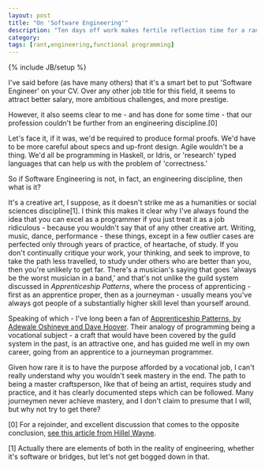 ```yaml
---
layout: post
title: "On 'Software Engineering'"
description: "Ten days off work makes fertile reflection time for a rant"
category:
tags: [rant,engineering,functional programming]
---
```

{% include JB/setup %}

I've said before (as have many others) that it's a smart bet to put 'Software Engineer' on your CV. Over any other job title for this field, it seems to attract better salary, more ambitious challenges, and more prestige.

However, it also seems clear to me - and has done for some time - that our profession couldn't be further from an engineering discipline.[0]

Let's face it, if it was, we'd be required to produce formal proofs. We'd have to be more careful about specs and up-front design. Agile wouldn't be a thing. We'd all be programming in Haskell, or Idris, or 'research' typed languages that can help us with the problem of 'correctness.'

So if Software Engineering is not, in fact, an engineering discipline, then what is it?

It's a creative art, I suppose, as it doesn't strike me as a humanities or social sciences discipline[1]. I think this makes it clear why I've always found the idea that you can excel as a programmer if you just treat it as a job ridiculous - because you wouldn't say that of any other creative art. Writing, music, dance, performance - these things, except in a few outlier cases are perfected only through years of practice, of heartache, of study. If you don't continually critique your work, your thinking, and seek to improve, to take the path less travelled, to study under others who are better than you, then you're unlikely to get far. There's a musician's saying that goes 'always be the worst musician in a band,' and that's not unlike the guild system discussed in _Apprenticeship Patterns_, where the process of apprenticing - first as an apprentice proper, then as a journeyman - usually means you've always got people of a substantially higher skill level than yourself around.

Speaking of which - I've long been a fan of [Apprenticeship Patterns, by Adewale Oshineye and Dave Hoover](https://www.oreilly.com/library/view/apprenticeship-patterns/9780596806842/ch01.html). Their analogy of programming being a vocational subject - a craft that would have been covered by the guild system in the past, is an attractive one, and has guided me well in my own career, going from an apprentice to a journeyman programmer.

Given how rare it is to have the purpose afforded by a vocational job, I can't really understand why you wouldn't seek mastery in the end. The path to being a master craftsperson, like that of being an artist, requires study and practice, and it has clearly documented steps which can be followed. Many journeymen never achieve mastery, and I don't claim to presume that I will, but why not try to get there?

[0] For a rejoinder, and excellent discussion that comes to the opposite conclusion, [see this article from Hillel Wayne](https://www.hillelwayne.com/post/crossover-project/are-we-really-engineers/).

[1] Actually there are elements of both in the reality of engineering, whether it's software or bridges, but let's not get bogged down in that.